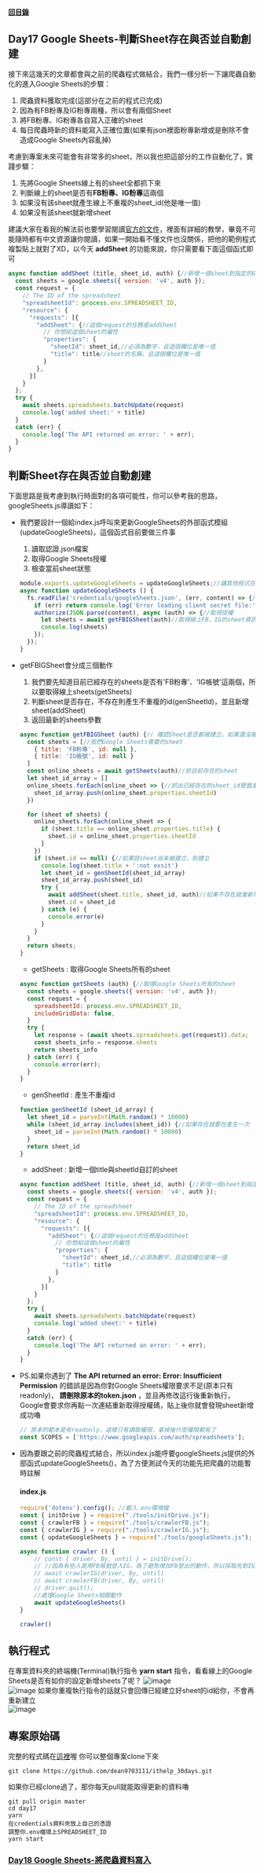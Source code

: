 #### [回目錄](../README.md)
## Day17 Google Sheets-判斷Sheet存在與否並自動創建

接下來這幾天的文章都會與之前的爬蟲程式做結合，我們一樣分析一下讓爬蟲自動化的進入Google Sheets的步驟：
1. 爬蟲資料獲取完成(這部分在之前的程式已完成)
2. 因為有FB粉專及IG粉專兩種，所以會有兩個Sheet
3. 將FB粉專、IG粉專各自寫入正確的sheet
4. 每日爬蟲時新的資料能寫入正確位置(如果有json裡面粉專新增或是刪除不會造成Google Sheets內容亂掉)

考慮到專案未來可能會有非常多的sheet，所以我也把這部分的工作自動化了，實踐步驟：
1. 先將Google Sheets線上有的sheet全都抓下來
2. 判斷線上的sheet是否有**FB粉專、IG粉專**這兩個
3. 如果沒有該sheet就產生線上不重複的sheet_id(他是唯一值)
4. 如果沒有該sheet就新增sheet

建議大家在看我的解法前也要學習閱讀[官方的文件](https://developers.google.com/sheets/api/samples/sheet)，裡面有詳細的教學，畢竟不可能隨時都有中文資源讓你閱讀，如果一開始看不懂文件也沒關係，把他的範例程式複製貼上就對了XD，以今天 **addSheet** 的功能來說，你只需要看下面這個函式即可  
```js
async function addSheet (title, sheet_id, auth) {//新增一個sheet到指定的Google Sheets
  const sheets = google.sheets({ version: 'v4', auth });
  const request = {
    // The ID of the spreadsheet
    "spreadsheetId": process.env.SPREADSHEET_ID,
    "resource": {
      "requests": [{
        "addSheet": {//這個request的任務是addSheet
          // 你想給這個sheet的屬性
          "properties": {
            "sheetId": sheet_id,//必須為數字，且這個欄位是唯一值
            "title": title//sheet的名稱，且這個欄位是唯一值
          }
        },
      }]
    }
  };
  try {
    await sheets.spreadsheets.batchUpdate(request)
    console.log('added sheet:' + title)
  }
  catch (err) {
    console.log('The API returned an error: ' + err);
  }
}
```

判斷Sheet存在與否並自動創建
----
下面思路是我考慮到執行時面對的各項可能性，你可以參考我的思路，googleSheets.js導讀如下：
* 我們要設計一個給index.js呼叫來更新GoogleSheets的外部函式模組(updateGoogleSheets)，這個函式目前要做三件事
  1. 讀取認證.json檔案
  2. 取得Google Sheets授權
  3. 檢查當前sheet狀態
  ```js
  module.exports.updateGoogleSheets = updateGoogleSheets;//讓其他程式在引入時可以使用這個函式
  async function updateGoogleSheets () {
    fs.readFile('credentials/googleSheets.json', (err, content) => {//讀取認證
      if (err) return console.log('Error loading client secret file:', err);
      authorize(JSON.parse(content), async (auth) => {//取得授權
        let sheets = await getFBIGSheet(auth)//取得線上FB、IG的sheet資訊
        console.log(sheets)
      });
    });
  }
  ```
* getFBIGSheet會分成三個動作
  1. 我們要先知道目前已經存在的sheets是否有'FB粉專'、'IG帳號'這兩個，所以要取得線上sheets(getSheets)
  2. 判斷sheet是否存在，不存在則產生不重複的id(genSheetId)，並且新增sheet(addSheet)
  3. 返回最新的sheets參數
  ```js
  async function getFBIGSheet (auth) {// 確認Sheet是否都被建立，如果還沒被建立，就新增
    const sheets = [//我們Google Sheets需要的sheet
      { title: 'FB粉專', id: null },
      { title: 'IG帳號', id: null }
    ]
    const online_sheets = await getSheets(auth)//抓目前存在的sheet
    let sheet_id_array = []
    online_sheets.forEach(online_sheet => {//抓出已經存在的sheet_id壁面產生出一樣的id
      sheet_id_array.push(online_sheet.properties.sheetId)
    })

    for (sheet of sheets) {
      online_sheets.forEach(online_sheet => {
        if (sheet.title == online_sheet.properties.title) {
          sheet.id = online_sheet.properties.sheetId
        }
      })
      if (sheet.id == null) {//如果該sheet尚未被建立，則建立
        console.log(sheet.title + ':not exsit')
        let sheet_id = genSheetId(sheet_id_array)
        sheet_id_array.push(sheet_id)
        try {
          await addSheet(sheet.title, sheet_id, auth)//如果不存在就會新增該sheet
          sheet.id = sheet_id
        } catch (e) {
          console.error(e)
        }
      }
    }
    return sheets;
  }
  ```
  * getSheets : 取得Google Sheets所有的sheet
  ```js
  async function getSheets (auth) {//取得Google Sheets所有的sheet
    const sheets = google.sheets({ version: 'v4', auth });
    const request = {
      spreadsheetId: process.env.SPREADSHEET_ID,
      includeGridData: false,
    }
    try {
      let response = (await sheets.spreadsheets.get(request)).data;
      const sheets_info = response.sheets
      return sheets_info
    } catch (err) {
      console.error(err);
    }
  }
  ```
  * genSheetId : 產生不重複id
  ```js
  function genSheetId (sheet_id_array) {
    let sheet_id = parseInt(Math.random() * 10000)
    while (sheet_id_array.includes(sheet_id)) {//如果存在就要在產生一次
      sheet_id = parseInt(Math.random() * 10000)
    }
    return sheet_id
  }
  ```
  * addSheet : 新增一個title與sheetId自訂的sheet
  ```js
  async function addSheet (title, sheet_id, auth) {//新增一個sheet到指定的Google Sheets
    const sheets = google.sheets({ version: 'v4', auth });
    const request = {
      // The ID of the spreadsheet
      "spreadsheetId": process.env.SPREADSHEET_ID,
      "resource": {
        "requests": [{
          "addSheet": {//這個request的任務是addSheet
            // 你想給這個sheet的屬性
            "properties": {
              "sheetId": sheet_id,//必須為數字，且這個欄位是唯一值
              "title": title
            }
          },
        }]
      }
    };
    try {
      await sheets.spreadsheets.batchUpdate(request)
      console.log('added sheet:' + title)
    }
    catch (err) {
      console.log('The API returned an error: ' + err);
    }
  }
  ```
* PS.如果你遇到了 **The API returned an error: Error: Insufficient Permission** 的錯誤是因為你對Google Sheets權限要求不足(原本只有readonly)， **請刪除原本的token.json** ，並且再修改這行後重新執行，Google會要求你再點一次連結重新取得授權碼，貼上後你就會發現sheet新增成功嚕  
  ```js
  // 原本的範本是有readonly，這樣只有讀取權限，拿掉後什麼權限都有了
  const SCOPES = ['https://www.googleapis.com/auth/spreadsheets'];
  ```

* 因為要跟之前的爬蟲程式結合，所以index.js能呼要googleSheets.js提供的外部函式updateGoogleSheets()，為了方便測試今天的功能先把爬蟲的功能暫時註解
  #### index.js
  ```js
  require('dotenv').config(); //載入.env環境檔
  const { initDrive } = require("./tools/initDrive.js");
  const { crawlerFB } = require("./tools/crawlerFB.js");
  const { crawlerIG } = require("./tools/crawlerIG.js");
  const { updateGoogleSheets } = require("./tools/googleSheets.js");

  async function crawler () {
      // const { driver, By, until } = initDrive();
      // //因為有些人是用FB帳號登入IG，為了避免增加FB登出的動作，所以採取先對IG進行爬蟲
      // await crawlerIG(driver, By, until)
      // await crawlerFB(driver, By, until)
      // driver.quit();
      //處理Google Sheets相關動作
      await updateGoogleSheets()
  }

  crawler()
  ```
執行程式
----
在專案資料夾的終端機(Terminal)執行指令 **yarn start** 指令，看看線上的Google Sheets是否有如你的設定新增sheets了呢？
![image](./article_img/terminal.png)  
![image](./article_img/googlesheetex.png)
如果你重複執行指令的話就只會回傳已經建立好sheet的id給你，不會再重新建立  
![image](./article_img/terminal2.png)  

專案原始碼
----
完整的程式碼在[這裡](https://github.com/dean9703111/ithelp_30days/day17)喔
你可以整個專案clone下來  
```
git clone https://github.com/dean9703111/ithelp_30days.git
```
如果你已經clone過了，那你每天pull就能取得更新的資料嚕  
```
git pull origin master
cd day17
yarn
在credentials資料夾放上自己的憑證
調整你.env檔填上SPREADSHEET_ID
yarn start
```
### [Day18 Google Sheets-將爬蟲資料寫入](/day18/README.md)